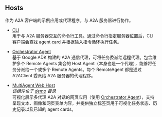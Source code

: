 ## Hosts

作为 A2A 客户端的示例应用或代理程序，与 A2A 服务器进行协作。

* [CLI](/samples/python/hosts/cli)  
  用于与 A2A 服务器交互的命令行工具。通过命令行指定服务器位置后，CLI 客户端会查找 agent card 并根据输入指令循环执行任务。

* [Orchestrator Agent](/samples/python/hosts/multiagent)  
  基于 Google ADK 构建的 A2A 通信代理，可将任务委派给远程代理。包含维护多个 Remote Agents 集合的 Host Agent（本身也是一个代理），能够将任务分派给一个或多个 Remote Agents。每个 RemoteAgent 都是通过 A2AClient 委派给 A2A 服务器的代理程序。

* [MultiAgent Web Host](/demo/README.md)  
*该组件位于 [demo](/demo/README.md) 目录*  
  可视化展示多代理 A2A 对话的网页应用（使用 [Orchestrator Agent](/samples/python/hosts/multiagent)），支持呈现文本、图像和网页表单内容，并提供独立标签页用于可视化任务状态、历史记录以及已知的 agent cards。